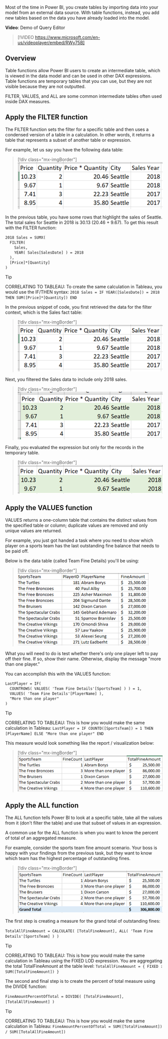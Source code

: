 Most of the time in Power BI, you create tables by importing data into your model from an external data source. With table functions, instead, you add new tables based on the data you have already loaded into the model.

**Video**: Demo of Query Editor
> [!VIDEO https://www.microsoft.com/en-us/videoplayer/embed/RWy75B]

## Overview

Table functions allow Power BI users to create an intermediate table, which is viewed in the data model and can be used in other DAX expressions. Table functions are temporary tables that you can use, but they are not visible because they are not outputted.

FILTER, VALUES, and ALL are some common intermediate tables often used inside DAX measures.

## Apply the FILTER function

The FILTER function sets the filter for a specific table and then uses a condensed version of a table in a calculation. In other words, it returns a table that represents a subset of another table or expression.

For example, let us say you have the following data table:

> [!div class="mx-imgBorder"]
> [![Data table that will be referenced in the FILTER function example.](../media/filter-function-table.png)](../media/filter-function-table.png#lightbox)

In the previous table, you have some rows that highlight the sales of Seattle. The total sales for Seattle in 2018 is 30.13 (20.46 + 9.67). To get this result with the FILTER function:

```dax
2018 Sales = SUMX(
  FILTER(
    Sales,
    YEAR( Sales[SalesDate] ) = 2018
  ),
  [Price]*[Quantity]
)
```

> [!TIP]
> CORRELATING TO TABLEAU: To create the same calculation in Tableau, you would use the IF/THEN syntax: `2018 Sales = IF YEAR([SalesDate]) = 2018 THEN SUM([Price]*[Quantity]) END`

In the previous snippet of code, you first retrieved the data for the filter context, which is the Sales fact table:

> [!div class="mx-imgBorder"]
> [![Data preview of the Sales fact table.](../media/filter-function-table.png)](../media/filter-function-table.png#lightbox)

Next, you filtered the Sales data to include only 2018 sales.

> [!div class="mx-imgBorder"]
> [![Data preview of the Sales fact table highlighting the 2018 sales.](../media/filter-function-step-1.png)](../media/filter-function-step-1.png#lightbox)

Finally, you evaluated the expression but only for the records in the temporary table.

> [!div class="mx-imgBorder"]
> [![Data preview of the Sales fact table filtered to show the 2018 sales.](../media/filter-function-step-2.png)](../media/filter-function-step-2.png#lightbox)

## Apply the VALUES function

VALUES returns a one-column table that contains the distinct values from the specified table or column; duplicate values are removed and only unique values are returned.

For example, you just got handed a task where you need to show which player on a sports team has the last outstanding fine balance that needs to be paid off.

Below is the data table (called Team Fine Details) you'll be using:

> [!div class="mx-imgBorder"]
> [![Data table that will be referenced in the VALUES function example.](../media/team-fine-details.png)](../media/team-fine-details.png#lightbox)

What you will need to do is test whether there's only one player left to pay off their fine. If so, show their name. Otherwise, display the message "more than one player."

You can accomplish this with the VALUES function:

```dax
LastPlayer = IF(
  COUNTROWS( VALUES( 'Team Fine Details'[SportsTeam] ) ) = 1,
  VALUES( 'Team Fine Details'[PlayerName] ),
  "More than one player"
)
```

> [!TIP]
> CORRELATING TO TABLEAU: This is how you would make the same calculation in Tableau: `LastPlayer = IF COUNTD([SportsTeam]) = 1 THEN [PlayerName] ELSE "More than one player" END`

This measure would look something like the report / visualization below:

> [!div class="mx-imgBorder"]
> [![Example report with the LastPlayer calculation included.](../media/team-fine-report.png)](../media/team-fine-report.png#lightbox)

## Apply the ALL function

The ALL function tells Power BI to look at a specific table, take all the values from it (don't filter the table) and use that subset of values in an expression.

A common use for the ALL function is when you want to know the percent of total of an aggregated measure.

For example, consider the sports team fine amount scenario. Your boss is happy with your findings from the previous task, but they want to know which team has the highest percentage of outstanding fines.

> [!div class="mx-imgBorder"]
> [![Latest report with the LastPlayer calculation included.](../media/team-fine-report-2.png)](../media/team-fine-report-2.png#lightbox)

The first step is creating a measure for the grand total of outstanding fines:

`TotalAllFineAmount = CALCULATE( [TotalFineAmount], ALL( 'Team Fine Details'[SportsTeam] ) )`

> [!TIP]
> CORRELATING TO TABLEAU: This is how you would make the same calculation in Tableau using the FIXED LOD expression. You are aggregating the total TotalFineAmount at the table level: `TotalAllFineAmount = { FIXED : SUM([TotalFineAmount]) }`

The second and final step is to create the percent of total measure using the DIVIDE function:

`FineAmountPercentOfTotal = DIVIDE( [TotalFineAmount], [TotalAllFineAmount] )`

> [!TIP]
> CORRELATING TO TABLEAU: This is how you would make the same calculation in Tableau: `FineAmountPercentOfTotal = SUM([TotalFineAmount]) / SUM([TotalAllFineAmount])`
